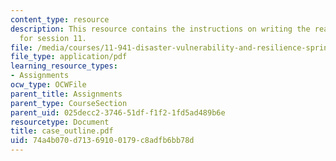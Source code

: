 ```yaml
---
content_type: resource
description: This resource contains the instructions on writing the reaction paper
  for session 11.
file: /media/courses/11-941-disaster-vulnerability-and-resilience-spring-2005/74a4b070d71369100179c8adfb6bb78d_case_outline.pdf
file_type: application/pdf
learning_resource_types:
- Assignments
ocw_type: OCWFile
parent_title: Assignments
parent_type: CourseSection
parent_uid: 025decc2-3746-51df-f1f2-1fd5ad489b6e
resourcetype: Document
title: case_outline.pdf
uid: 74a4b070-d713-6910-0179-c8adfb6bb78d
---
```

